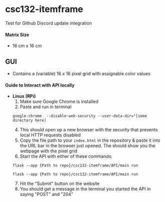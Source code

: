 # csc132-itemframe
Test for Github Discord update integration

#### Matrix Size
- 16 cm x 16 cm
## GUI
- Contains a (variable) 16 x 16 pixel grid with assignable color values
#### Guide to Interact with API locally
- **Linux (RPi)**
    1. Make sure Google Chrome is installed
    2. Paste and run  in terminal
    ```
    google-chrome  --disable-web-security --user-data-dir="[some directory here]
    ```
    4. This should open up a new browser with the security that prevents local HTTP requests disabled
    5. Copy the file path to your ```index.html``` in the repository & paste it into the URL bar in the browser just opened. The should show you the webpage with the pixel grid
    6. Start the API with either of these commands:
    ```
    flask --app {Path to repo}/csc132-itemframe/API/main run
    ```
    ```
    flask --app {Path to repo}/csc132-itemframe/API/main run
    ```
    7. Hit the "Submit" button on the website
    8. You should get a message in the terminal you started the API in saying "POST" and "204"